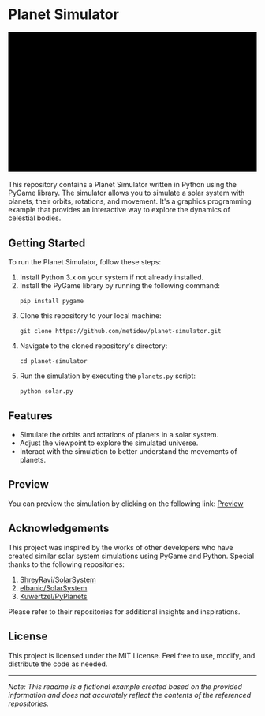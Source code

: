 # Planet Simulator

![Preview](https://github.com/metidev/planet-simulator/blob/main/planets.gif)

This repository contains a Planet Simulator written in Python using the PyGame library. The simulator allows you to simulate a solar system with planets, their orbits, rotations, and movement. It's a graphics programming example that provides an interactive way to explore the dynamics of celestial bodies.

## Getting Started

To run the Planet Simulator, follow these steps:

1. Install Python 3.x on your system if not already installed.
2. Install the PyGame library by running the following command:
   ```
   pip install pygame
   ```
3. Clone this repository to your local machine:
   ```
   git clone https://github.com/metidev/planet-simulator.git
   ```
4. Navigate to the cloned repository's directory:
   ```
   cd planet-simulator
   ```
5. Run the simulation by executing the `planets.py` script:
   ```
   python solar.py
   ```

## Features

- Simulate the orbits and rotations of planets in a solar system.
- Adjust the viewpoint to explore the simulated universe.
- Interact with the simulation to better understand the movements of planets.

## Preview

You can preview the simulation by clicking on the following link: [Preview](https://github.com/metidev/planet-simulator/blob/main/planets.gif)

## Acknowledgements

This project was inspired by the works of other developers who have created similar solar system simulations using PyGame and Python. Special thanks to the following repositories:

1. [ShreyRavi/SolarSystem](https://github.com/ShreyRavi/SolarSystem)
2. [elbanic/SolarSystem](https://github.com/elbanic/SolarSystem)
3. [Kuwertzel/PyPlanets](https://github.com/Kuwertzel/PyPlanets)

Please refer to their repositories for additional insights and inspirations.

## License

This project is licensed under the MIT License. Feel free to use, modify, and distribute the code as needed.

---

*Note: This readme is a fictional example created based on the provided information and does not accurately reflect the contents of the referenced repositories.*
